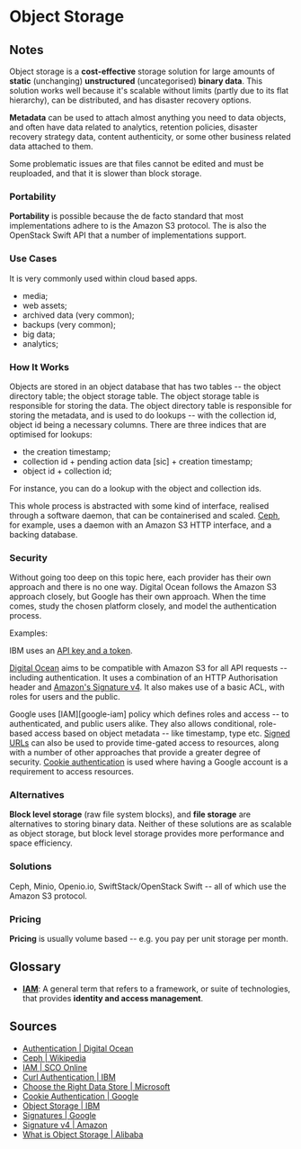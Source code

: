 # Object Storage

## Notes

Object storage is a **cost-effective** storage solution for large amounts of **static** (unchanging) **unstructured** (uncategorised) **binary data**. This solution works well because it's scalable without limits (partly due to its flat hierarchy), can be distributed, and has disaster recovery options.

**Metadata** can be used to attach almost anything you need to data objects, and often have data related to analytics, retention policies, disaster recovery strategy data, content authenticity, or some other business related data attached to them.

Some problematic issues are that files cannot be edited and must be reuploaded, and that it is slower than block storage.

### Portability

**Portability** is possible because the de facto standard that most implementations adhere to is the Amazon S3 protocol. The is also the OpenStack Swift API that a number of implementations support.

### Use Cases

It is very commonly used within cloud based apps.

* media;
* web assets;
* archived data (very common);
* backups (very common);
* big data;
* analytics;

### How It Works

Objects are stored in an object database that has two tables -- the object directory table; the object storage table.  The object storage table is responsible for storing the data. The object directory table is responsible for storing the metadata, and is used to do lookups -- with the collection id, object id being a necessary columns. There are three indices that are optimised for lookups:

* the creation timestamp;
* collection id + pending action data [sic] + creation timestamp;
* object id + collection id;

For instance, you can do a lookup with the object and collection ids.

This whole process is abstracted with some kind of interface, realised through a software daemon, that can be containerised and scaled. [Ceph][ceph], for example, uses a daemon with an Amazon S3 HTTP interface, and a backing database.

### Security

Without going too deep on this topic here, each provider has their own approach and there is no one way. Digital Ocean follows the Amazon S3 approach closely, but Google has their own approach. When the time comes, study the chosen platform closely, and model the authentication process.

Examples:

IBM uses an [API key and a token][ibm-curl].

[Digital Ocean][digital-ocean-authentication] aims to be compatible with Amazon S3 for all API requests -- including authentication. It uses a combination of an HTTP Authorisation header and [Amazon's Signature v4][amz-sig-v4]. It also makes use of a basic ACL, with roles for users and the public.

Google uses [IAM][google-iam] policy which defines roles and access -- to authenticated, and public users alike. They also allows conditional, role-based access based on object metadata -- like timestamp, type etc. [Signed URLs][google-signatures] can also be used to provide time-gated access to resources, along with a number of other approaches that provide a greater degree of security. [Cookie authentication][google-cookie-auth] is used where having a Google account is a requirement to access resources.

### Alternatives

**Block level storage** (raw file system blocks), and **file storage** are alternatives to storing binary data. Neither of these solutions are as scalable as object storage, but block level storage provides more performance and space efficiency.

### Solutions

Ceph, Minio, Openio.io, SwiftStack/OpenStack Swift -- all of which use the Amazon S3 protocol.

### Pricing

**Pricing** is usually volume based -- e.g. you pay per unit storage per month.

## Glossary

* [**IAM**](iam-cso): A general term that refers to a framework, or suite of technologies, that provides **identity and access management**.

## Sources

* [Authentication | Digital Ocean][digital-ocean-authentication]
* [Ceph | Wikipedia][ceph]
* [IAM | SCO Online][iam-cso]
* [Curl Authentication | IBM][ibm-curl]
* [Choose the Right Data Store | Microsoft](https://docs.microsoft.com/en-us/azure/architecture/guide/technology-choices/data-store-overview)
* [Cookie Authentication | Google][google-cookie-auth]
* [Object Storage | IBM](https://www.ibm.com/cloud/learn/object-storage)
* [Signatures | Google][google-signatures]
* [Signature v4 | Amazon][amz-sig-v4]
* [What is Object Storage | Alibaba](https://www.alibabacloud.com/knowledge/what-is-object-storage)


[google-signatures]: https://cloud.google.com/storage/docs/authentication/signatures
[google-cookie-auth]: https://cloud.google.com/storage/docs/access-control/cookie-based-authentication
[ceph]: https://en.wikipedia.org/wiki/Ceph_(software)
[iam-cso]: https://www.csoonline.com/article/2120384/what-is-iam-identity-and-access-management-explained.html
[ibm-curl]: https://cloud.ibm.com/docs/cloud-object-storage?topic=cloud-object-storage-curl#curl-token
[digital-ocean-authentication]: https://developers.digitalocean.com/documentation/spaces/#authentication
[amz-sig-v4]: https://docs.aws.amazon.com/general/latest/gr/signature-version-4.html
